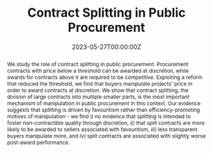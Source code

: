 ---
abstract: We study the role of contract splitting in public procurement. Procurement contracts with price below a threshold can be awarded at discretion, while awards for contracts above it are required to be competitive. Exploiting a reform that reduced the threshold, we find that buyers manipulate projects' price in order to award contracts at discretion. We show that contract splitting, the division of large contracts into multiple smaller parts, is the most important mechanism of manipulation in public procurement in this context. Our evidence suggests that splitting is driven by favouritism rather than efficiency-promoting motives of manipulation - we find _i)_ no evidence that splitting is intended to foster non-contractible quality through discretion, _ii)_ that split contracts are more likely to be awarded to sellers associated with favouritism,  _iii)_ less transparent buyers manipulate more, and _iv)_ split contracts are associated with slightly worse post-award performance.
authors:
- admin
- Susana Peralta
- Diogo Mendes
date: "2023-05-27T00:00:00Z"
doi: ""
featured: false
#image:
#  caption: 'Image credit: [**Unsplash**](https://unsplash.com/photos/s9CC2SKySJM)'
#  focal_point: ""
#  preview_only: false
#links:
#- name: Custom Link
#  url: http://example.org
#projects:
#- internal-project
publication: ""
publication_short: ""
publication_types:
- "7"
publishDate: "2017-01-01T00:00:00Z"
# slides: example
summary: We study the role of contract splitting in public procurement. Exploiting a reform that reduced the threshold for direct awards, we find that contract splitting is the most important mechanism by which buyers manipulate the price of projects to award contracts at discretion. Our evidence suggests that splitting is driven by favouritism rather than efficiency-promoting motives of manipulation.
tags:
- Public Procurement
- Manipulation
- Favouritism
title: Contract Splitting in Public Procurement
#url_code: https://github.com/wowchemy/wowchemy-hugo-themes
#url_dataset: '#'
#url_pdf:  #http://arxiv.org/pdf/1512.04133v1
#url_poster: '#'
#url_project: ""
#url_slides: ""
#url_source: '#'
#url_video: '#'
links:
- name: Working Paper
  url: uploads/CSPP_Cairesetal_2023.pdf
---